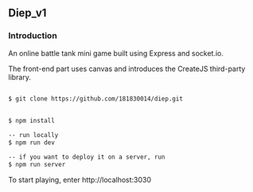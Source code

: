 ## Diep_v1



### Introduction

An online battle tank mini game built using Express and socket.io.

The front-end part uses canvas and introduces the CreateJS third-party library.

    

``` bash

$ git clone https://github.com/181830014/diep.git
 
 
$ npm install

-- run locally
$ npm run dev

-- if you want to deploy it on a server, run
$ npm run server


```

To start playing, enter http://localhost:3030
